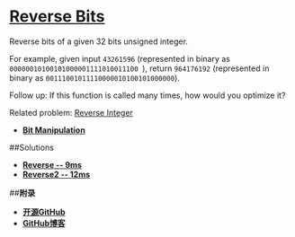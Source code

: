 # [Reverse Bits](https://oj.leetcode.com/problems/reverse-bits/)
Reverse bits of a given 32 bits unsigned integer.

For example, given input `43261596` (represented in binary as `00000010100101000001111010011100 `), return `964176192` (represented in binary as `00111001011110000010100101000000`).

Follow up:
If this function is called many times, how would you optimize it?

Related problem: [Reverse Integer](https://leetcode.com/problems/reverse-integer/)


- **[Bit Manipulation](https://leetcode.com/tag/bit-manipulation/)** 


##Solutions

- **[Reverse -- 9ms](https://leetcode.com/submissions/detail/22609065/)**
- **[Reverse2 -- 12ms](https://leetcode.com/submissions/detail/22610900/)**



##**附录**
- **[开源GitHub](https://github.com/bbxytl/LeetCodesOJ/blob/master/README.md)** 
- **[GitHub博客](http://bbxytl.github.io/)**
